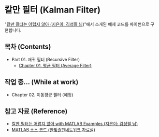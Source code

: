 # 칼만 필터 (Kalman Filter)
 "[칼만 필터는 어렵지 않아 (지은이: 김성필 님)](http://www.hanbit.co.kr/store/books/look.php?p_code=B4956047798)"에서 소개된 예제 코드를 파이썬으로 구현합니다.

## 목차 (Contents)
* Part 01. 재귀 필터 (Recursive Filter)
  + [Chapter 01. 평균 필터 (Average Filter)](./Ch01.AverageFilter)

## 작업 중... (While at work)
 - Chapter 02. 이동평균 필터 (예정)

## 참고 자료 (Reference)
 * [칼만 필터는 어렵지 않아 with MATLAB Examples (지은이: 김성필 님)](http://www.hanbit.co.kr/store/books/look.php?p_code=B4956047798)
 * [MATLAB 소스 코드 (한빛출판네트워크 자료실)](http://www.hanbit.co.kr/support/supplement_list.html)
